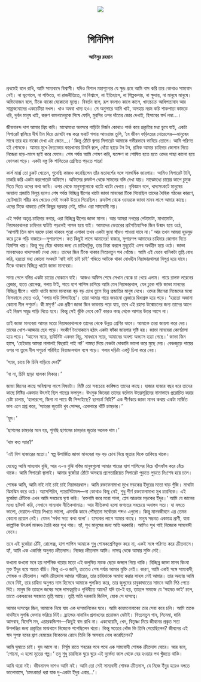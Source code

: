 <div align=center>
<img src=https://images.prothomalo.com/prothomalo-bangla%2F2022-05%2F5036554b-2698-4acd-9d1e-830d1e8cfa6e%2FUntitled_3.jpg?rect=0%2C149%2C1373%2C721&w=1200&ar=40%3A21&auto=format%2Ccompress&ogImage=true&mode=crop&overlay=&overlay_position=bottom&overlay_width_pct=1 />
<br><br>
<h1>গিনিপিগ</h1>
<h4>আনিসুর রহমান	</h4>
<br><br>
</div>

প্রথমেই বলে রাখি, আমি সাম্যবাদে বিশ্বাসী। যদিও বিশাল মহাশূন্যের যে ক্ষুদ্র গ্রহে আমি বাস করি তার কোথাও সাম্যবাদ নেই। না ভূগোলে, না শক্তিতে, না রাজনীতিতে, না বিশ্বাসে, না ইতিহাসে, না শিল্পকলায়, না ক্ষুধায়, না মানুষে মানুষে। অভিযোজন বলে, টিকে থাকো যেকোনো মূল্যে। বিবর্তন বলে, রূপ বদলাও কালে কালে, খাদ্যচক্রে আধিপত্যবাদ আর সাম্রাজ্যবাদের একচেটিয়া দখল। খাও অথবা খাদ্য হও। সে অনুসারে আমি খাই, অসহায় নরম কচি শাকপাতা কামড়ে ধরি, দুর্বল মানুষ খাই, করুণ কমলালেবুকে পিষে ফেলি, মুরগির ওপর দাঁতের জোর দেখাই, হিসাবের ফর্দ লম্বা...।

জীবনানন্দ দাশ আমার প্রিয় কবি। মাঝেমধ্যে অবসরে গাড়িটা নির্জন কোথাও পার্ক করে প্রকৃতির মধ্য ডুবে যাই, একটা সিগারেট জ্বালিয়ে দীর্ঘ টান দিয়ে চোখটা বন্ধ করে ভরাট গলায় আওয়াজ তুলি, ‘যে জীবন ফড়িংয়ের দোয়েলের—মানুষের সাথে তার হয় নাকো দেখা এই জেনে...।’ কিন্তু ঠোঁটে জ্বলন্ত সিগারেট আমাকে গভীরভাবে ভাবিয়ে তোলে। আমি পরিণত হই শোষকে। আমার মুখে দৈত্যাকার কারখানার চিমনি জ্বলে, ধোঁয়া ছাড়ে টন টন, শ্রমিক আমার চাহিদার জোগান দিতে নিজেরা হাড়-মাংস ছাই করে ফেলে। শেষ পর্যন্ত আমি শোষণ করি, যতক্ষণ না শোষিত হতে হতে ওদের পাছা কালো হয়ে ফোসকা পড়ে। একটা বস্তু কি শাসিতের শ্রেণিতে পড়তে পারে!

কার্ল মার্ক্স তো চুরুট খেতেন, শুনেছি কাজও করেছিলেন তাঁর মতাদর্শের সঙ্গে সাংঘর্ষিক জায়গায়। আমিও সিগারেট টানি, চাকরি করি একটা করপোরেট অফিসে। অফিসের রুফটপ থেকে সামনের বস্তি দেখা যায়। মাঝেমধ্যে চায়ের কাপে চুমুক দিতে দিতে ওদের কথা ভাবি। ওপর থেকে মানুষগুলোকে খাটো খাটো দেখায়। নৃবিজ্ঞান বলে, খাদ্যসংকটে মানুষের অন্যান্য প্রজাতি বিলুপ্ত হলেও শেষ পর্যন্ত বিচ্ছিন্ন দ্বীপের খাটো জাভা মানবেরা টিকে গিয়েছিল তাদের দৈহিক গঠনের কারণে, ছোটখাটো শরীর কম খেয়েও সেই সংকট উতরে গিয়েছিল। রুফটপ থেকে ওদেরকে জাভা মানব লাগে আমার কাছে। ওদের টিকে থাকতে বেশি কিছুর দরকার নেই, যদিও ওরা সাম্যবাদী নয়।

এই সর্বদা অতৃপ্ত চাহিদার নগরে, ওরা বিচ্ছিন্ন দ্বীপের জাভা মানব। আর আমরা নগরের পেটমোটা, মাথামোটা, নিয়ান্ডারথালরা চাহিদার ঘাটতি পড়লেই পাগল হয়ে যাই। আমাদের ভেতরের প্রাগৈতিহাসিক জিন উন্মাদ হয়ে ওঠে, ‘আগামী তিন মাস বরফে ঢাকা থাকবে পুরো এলাকা তখন একটা বুনো ষাঁড়ও পাওয়া যাবে না।’ আর তখন আমরা হুড়মুড় করে ঢুকে পড়ি বাজারে—সুপারশপে। কত কিছুই লাগে আমাদের! বাজার, সুপারশপ আমাদের চাহিদার জোগান দিতে হিমশিম খায়। কিন্তু শুধু বেঁচে থাকার জন্য যে চাহিদাটুকু, তার চিন্তা করলে মুহূর্তেই এসব অর্থহীন হয়ে ওঠে। জাভা মানবদেরও খাদ্যসংকট দেখা দেয়। তাদের জিন টিকে থাকার নিত্যনতুন পথ খোঁজে। আমি এই ভেবে খানিকটা তৃপ্তি বোধ করি, হয়তো মহা কোনো সংকটে ‘নাই নাই চাই চাই’ গণ্ডিতে আটকে থাকা বোধহীন নিয়ান্ডারথালরা বিলুপ্ত হয়ে যাবে। টিকে থাকবে বিচ্ছিন্ন খাটো জাভা মানবেরা।

সময় পেলে বস্তির একটা চায়ের দোকানে যাই। আজও অফিস শেষে সেখান থেকে চা খেয়ে এলাম। গায়ে রালফ লরেনের ব্লেজার, হাতে রোলেক্স, গলায় টাই, পায়ে হাশ পাপিস চাপিয়ে আমি যেন নিয়ান্ডারথাল, যেন ঢুকে পড়ি জাভা মানবের বিচ্ছিন্ন দ্বীপে। খাটো খাটো জাভা মানবেরা বড় বড় চোখ তুলে ভিন্ন প্রজাতির মানুষ দেখে। ওদের জিনেরা নিজেদের মধ্যে ফিসফাসে মেতে ওঠে, ‘গলায় দড়ি পিন্দাইছে’। তারা আমার গায়ে জড়ানো ব্লেজারে দ্বিধাগ্রস্ত হয়ে পড়ে। ‘হয়তো অজানা কোনো নীল পশুচর্ম। কী মসৃণ!’ এক প্রবীণ জাভা জিন ভাবনায় পড়ে যায়, তবে এই রহস্য উন্মোচনের জন্য তাদের আগে এই বিরূপ সমুদ্র পাড়ি দিতে হবে। কিন্তু সেই ঝুঁকি নেবে কে? কারও কাছ থেকে আশার উত্তর আসে না।

তাই জাভা মানবেরা আমার মতো নিয়ান্ডারথালকে তাদের থেকে উন্নত শ্রেণির ভাবে। আমাকে তারা জায়গা করে দেয়। তাদের খোশ-আড্ডায় ছেদ পড়ে। সংকীর্ণ টংদোকানে হঠাৎ একটা ফাঁকা জায়গার সৃষ্টি হয়। জাভা মানবেরা কোণঠাসা হয়ে পড়ে। ‘আসেন স্যার, ছাউনিটা একদম নিচু, সাবধানে স্যার, আমাদের অবশ্য অভ্যাস হয়্যা গেছে।’ জাভা জিন হাসে, ‘হেইডার আমরা নাগালই বিছরাই পাই না!’ গামছা দিয়ে বেঞ্চটা দোকানি ভালো করে মুছে দেয়। বেঞ্চজুড়ে পায়ের ওপর পা তুলে নীল পশুচর্ম পরিহিত নিয়ান্ডালথাল বসে পড়ে। গলার দড়িটা একটু ঢিলা করে নেয়।

‘স্যার, চায়ে কি চিনি বাড়িয়ে দেব?’

‘না না, চিনি ছাড়া হালকা লিকার।’

জাভা জিনের কাছে অবিশ্বাস্য লাগে বিষয়টা। মিষ্টি তো সবচেয়ে কাঙ্ক্ষিত তাদের কাছে। হাজার হাজার বছর ধরে তাদের কাছে মিষ্টির একমাত্র উৎসই ছিল গাছের ফলমূল। উৎসুক জিনেরা তাদের বর্তমান উত্তরসূরিদের নানাভাবে প্ররোচিত করার চেষ্টা চালায়, ‘হালারপো, জিগা না পায়ে কী পিন্দাইছে? ছাগচর্ম নিহি?’ এক শীর্ণকায় জাভা মানব কথায় একটা মার্জিত ভাব এনে প্রশ্ন করে, ‘স্যারের জুতাটা খুব সোন্দর, একেবারে খাঁটি চামড়ার।’

‘হুম।’

‘ছাগলের চামড়ার মনে হয়, শুনছি ছাগলের চামড়ার জুতার অনেক দাম।’

‘দাম কত স্যার?’

‘এই বিশ হাজারের মতো।’ স্বল্প উপার্জিত জাভা মানবেরা বড় বড় চোখ নিয়ে জুতার দিকে তাকিয়ে থাকে।

যেহেতু আমি সাম্যবাদ বুঝি, আর এ-ও বুঝি বস্তির মানুষগুলো আমার পায়ের হাশ পাপিসের নিচে হাঁসফাঁস করে বেঁচে থাকে। আমি সিগারেট জ্বালাই। আমার বুর্জোয়া ঠোঁটে অসহায় প্রলেতারিয়েত সিগারেট পুড়তে পুড়তে নিঃশেষ হয়ে চলে।

শোষক আমি, আমি নাই নাই চাই চাই নিয়ান্ডারথাল। আমি রক্তফেনামাখা মুখে মড়কের ইঁদুরের মতো ঘাড় গুঁজি। মাথাটা ঝিমঝিম করে ওঠে। অ্যাসপিরিন, প্যারাসিটামল—না কোথাও কিছু নেই, শুধু শীর্ণ রক্তফেনামাখা মুখ চারদিকে। এই বুর্জোয়া ঠোঁটকে এখন আমি সবচেয়ে ঘৃণা করি। ‘রক্তবমি করে মরো শালা, প্লেগ আক্রান্ত মড়কের ইঁদুর।’ আমি যে জালের মধ্যে ছটফট করি, সেখানে সাম্যবাদ নীতিকথামাত্র। আর নীতিকথা হলো জগতের সবচেয়ে অবাস্তব সত্য। যা বলতে ভালো, দেয়ালে-বইয়ে লিখতে ভালো, এমনকি কানে পৌঁছানো সর্বোত্তম শব্দও এগুলো। কিন্তু মানবজীবনে এর তেমন কোনো প্রয়োগ নেই। যেমন ‘সর্বদা সত্য কথা বলো’। হাস্যকর লাগে আমার কাছে। মানুষ সম্ভবত একমাত্র প্রাণী, যারা কাল্পনিক উৎকর্ষ মানদণ্ড তৈরি করে সুখ পায়। হ্যাঁ, সুখ মানুষের জন্য অতি দরকারি। আমিও সুখ পাই নিজেকে সাম্যবাদী ভেবে।

তবে এই বুর্জোয়া ঠোঁট, রোলেক্স, হাশ পাপিস আমাকে শুধু শোষকশ্রেণিভুক্ত করে না, একই সঙ্গে পরিণত করে ক্রীতদাসে। হ্যাঁ, আমি এক একনিষ্ঠ অনুগত ক্রীতদাস। নিজের ক্রীতদাস আমি। দাসত্ব থেকে আমার মুক্তি নেই।

কখনো কখনো মনে হয় দার্শনিক থরোর মতো এই কলুষিত মড়ক ছেড়ে জঙ্গলে গিয়ে থাকি। বিচ্ছিন্ন জাভা মানব কিংবা মুক্ত ইঁদুর হয়ে অন্তত বাঁচি। কিন্তু এ-ও জানি, তাতেও শেষ পর্যন্ত আমার মুক্তি নেই। কারণ, আমি একই সঙ্গে সাম্যবাদী, শোষক ও ক্রীতদাস। আমি ক্রীতদাস আমার শরীরের, তার চাহিদাকে অমান্য করার সাহস নেই আমার। তার অন্যায় আমি মেনে নিই, তার চাহিদা অনুগত দাস হিসেবে আমাকে পুলকিত করে, তার জুলুমের চাবুকাঘাতের সামনে আমি পিঠ পেতে দিই। মানুষ কি তাহলে জন্মের সঙ্গে দাসত্ববৃত্তিও পৃথিবীতে আনে? যদি তা-ই হয়, তাহলে সমাজে যে ‘সহমত ভাই’ চলে, তাতে একধরনের সহজাত তৃপ্তি আছে। তৃপ্তি অতি দরকারি জিনিস, হোক সে দাসত্বে।

আমার দাসত্বের জিন, আমাকে নিয়ে যায় এক দাসমালিকের ঘরে। আমি কায়মনোবাক্যে তার সেবা করে চলি। আমি তাকে বাথটাবে সুগন্ধি ফেনায় ভরিয়ে দিই। ব্র্যান্ডের নানাবিধ প্রসাধনের প্রয়োজন মেটাই। নিত্যনতুন গান, সিনেমা, দামি আসবাব, বিদেশি মদ, এয়ারকন্ডিশন—কিছুই বাদ রাখি না। একঘেয়েমি, খেদ, বিতৃষ্ণা নিয়ে জীবনের প্রকৃত সত্য উপলব্ধির জন্য প্রকৃতির মাঝখানে নিজেকে শপেছিলেন থরো। কিন্তু সত্যের খোঁজ কি তিনি পেয়েছিলেন? জীবনের এই স্বাদ সুপক্ব যবের ঘ্রাণ হেমন্তের বিকেলের রোদে তিনি কি অসহায় বোধ করেছিলেন?

আমি ঘুমাতে চাই। ঘুম আসে না। নির্ঘুম রাতে শহরের পথে পথে এক সাম্যবাদী শোষক ক্রীতদাস ঘোরে। আর বলে, ‘শোনো, এ হলো মৃতের গল্প।’ তবু শুধু চারদিকে ঘুরে ঘুরে এই দুর্ভেদ্য জাল থেকে বের হওয়ার পথ খুঁজতে থাকি।

আমি থরো নই। জীবনানন্দ দাশও আমি নই। আমি তো সেই সাম্যবাদী শোষক ক্রীতদাস, যে নিজে ইঁদুর হয়েও বলতে ভালোবাসে, ‘চমৎকার! ধরা যাক দু-একটা ইঁদুর এবার...’।
